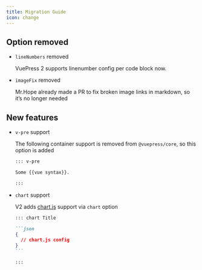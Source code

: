 ```yaml
---
title: Migration Guide
icon: change
---
```


## Option removed

- `lineNumbers` removed

  VuePress 2 supports linenumber config per code block now.

- `imageFix` removed

  Mr.Hope already made a PR to fix broken image links in markdown, so it’s no longer needed

## New features

- `v-pre` support

  The following container support is removed from `@vuepress/core`, so this option is added

  ```md
  ::: v-pre

  Some {{vue syntax}}.

  :::
  ```

- `chart` support

  V2 adds [chart.js](https://www.chartjs.org/docs/latest/) support via `chart` option

  ````md
  ::: chart Title

  ```json
  {
    // chart.js config
  }
  ```

  :::
  ````
